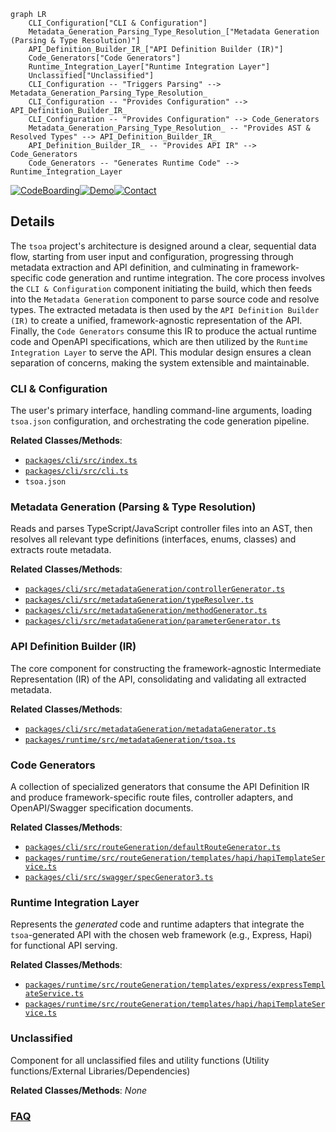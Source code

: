 ```mermaid
graph LR
    CLI_Configuration["CLI & Configuration"]
    Metadata_Generation_Parsing_Type_Resolution_["Metadata Generation (Parsing & Type Resolution)"]
    API_Definition_Builder_IR_["API Definition Builder (IR)"]
    Code_Generators["Code Generators"]
    Runtime_Integration_Layer["Runtime Integration Layer"]
    Unclassified["Unclassified"]
    CLI_Configuration -- "Triggers Parsing" --> Metadata_Generation_Parsing_Type_Resolution_
    CLI_Configuration -- "Provides Configuration" --> API_Definition_Builder_IR_
    CLI_Configuration -- "Provides Configuration" --> Code_Generators
    Metadata_Generation_Parsing_Type_Resolution_ -- "Provides AST & Resolved Types" --> API_Definition_Builder_IR_
    API_Definition_Builder_IR_ -- "Provides API IR" --> Code_Generators
    Code_Generators -- "Generates Runtime Code" --> Runtime_Integration_Layer
```

[![CodeBoarding](https://img.shields.io/badge/Generated%20by-CodeBoarding-9cf?style=flat-square)](https://github.com/CodeBoarding/CodeBoarding)[![Demo](https://img.shields.io/badge/Try%20our-Demo-blue?style=flat-square)](https://www.codeboarding.org/diagrams)[![Contact](https://img.shields.io/badge/Contact%20us%20-%20contact@codeboarding.org-lightgrey?style=flat-square)](mailto:contact@codeboarding.org)

## Details

The `tsoa` project's architecture is designed around a clear, sequential data flow, starting from user input and configuration, progressing through metadata extraction and API definition, and culminating in framework-specific code generation and runtime integration. The core process involves the `CLI & Configuration` component initiating the build, which then feeds into the `Metadata Generation` component to parse source code and resolve types. The extracted metadata is then used by the `API Definition Builder (IR)` to create a unified, framework-agnostic representation of the API. Finally, the `Code Generators` consume this IR to produce the actual runtime code and OpenAPI specifications, which are then utilized by the `Runtime Integration Layer` to serve the API. This modular design ensures a clean separation of concerns, making the system extensible and maintainable.

### CLI & Configuration
The user's primary interface, handling command-line arguments, loading `tsoa.json` configuration, and orchestrating the code generation pipeline.


**Related Classes/Methods**:

- <a href="https://github.com/lukeautry/tsoa/blob/masterpackages/cli/src/index.ts" target="_blank" rel="noopener noreferrer">`packages/cli/src/index.ts`</a>
- <a href="https://github.com/lukeautry/tsoa/blob/masterpackages/cli/src/cli.ts" target="_blank" rel="noopener noreferrer">`packages/cli/src/cli.ts`</a>
- `tsoa.json`


### Metadata Generation (Parsing & Type Resolution)
Reads and parses TypeScript/JavaScript controller files into an AST, then resolves all relevant type definitions (interfaces, enums, classes) and extracts route metadata.


**Related Classes/Methods**:

- <a href="https://github.com/lukeautry/tsoa/blob/masterpackages/cli/src/metadataGeneration/controllerGenerator.ts" target="_blank" rel="noopener noreferrer">`packages/cli/src/metadataGeneration/controllerGenerator.ts`</a>
- <a href="https://github.com/lukeautry/tsoa/blob/masterpackages/cli/src/metadataGeneration/typeResolver.ts" target="_blank" rel="noopener noreferrer">`packages/cli/src/metadataGeneration/typeResolver.ts`</a>
- <a href="https://github.com/lukeautry/tsoa/blob/masterpackages/cli/src/metadataGeneration/methodGenerator.ts" target="_blank" rel="noopener noreferrer">`packages/cli/src/metadataGeneration/methodGenerator.ts`</a>
- <a href="https://github.com/lukeautry/tsoa/blob/masterpackages/cli/src/metadataGeneration/parameterGenerator.ts" target="_blank" rel="noopener noreferrer">`packages/cli/src/metadataGeneration/parameterGenerator.ts`</a>


### API Definition Builder (IR)
The core component for constructing the framework-agnostic Intermediate Representation (IR) of the API, consolidating and validating all extracted metadata.


**Related Classes/Methods**:

- <a href="https://github.com/lukeautry/tsoa/blob/masterpackages/cli/src/metadataGeneration/metadataGenerator.ts" target="_blank" rel="noopener noreferrer">`packages/cli/src/metadataGeneration/metadataGenerator.ts`</a>
- <a href="https://github.com/lukeautry/tsoa/blob/masterpackages/runtime/src/metadataGeneration/tsoa.ts" target="_blank" rel="noopener noreferrer">`packages/runtime/src/metadataGeneration/tsoa.ts`</a>


### Code Generators
A collection of specialized generators that consume the API Definition IR and produce framework-specific route files, controller adapters, and OpenAPI/Swagger specification documents.


**Related Classes/Methods**:

- <a href="https://github.com/lukeautry/tsoa/blob/masterpackages/cli/src/routeGeneration/defaultRouteGenerator.ts" target="_blank" rel="noopener noreferrer">`packages/cli/src/routeGeneration/defaultRouteGenerator.ts`</a>
- <a href="https://github.com/lukeautry/tsoa/blob/masterpackages/runtime/src/routeGeneration/templates/hapi/hapiTemplateService.ts" target="_blank" rel="noopener noreferrer">`packages/runtime/src/routeGeneration/templates/hapi/hapiTemplateService.ts`</a>
- <a href="https://github.com/lukeautry/tsoa/blob/masterpackages/cli/src/swagger/specGenerator3.ts" target="_blank" rel="noopener noreferrer">`packages/cli/src/swagger/specGenerator3.ts`</a>


### Runtime Integration Layer
Represents the *generated* code and runtime adapters that integrate the `tsoa`-generated API with the chosen web framework (e.g., Express, Hapi) for functional API serving.


**Related Classes/Methods**:

- <a href="https://github.com/lukeautry/tsoa/blob/masterpackages/runtime/src/routeGeneration/templates/express/expressTemplateService.ts" target="_blank" rel="noopener noreferrer">`packages/runtime/src/routeGeneration/templates/express/expressTemplateService.ts`</a>
- <a href="https://github.com/lukeautry/tsoa/blob/masterpackages/runtime/src/routeGeneration/templates/hapi/hapiTemplateService.ts" target="_blank" rel="noopener noreferrer">`packages/runtime/src/routeGeneration/templates/hapi/hapiTemplateService.ts`</a>


### Unclassified
Component for all unclassified files and utility functions (Utility functions/External Libraries/Dependencies)


**Related Classes/Methods**: _None_



### [FAQ](https://github.com/CodeBoarding/GeneratedOnBoardings/tree/main?tab=readme-ov-file#faq)